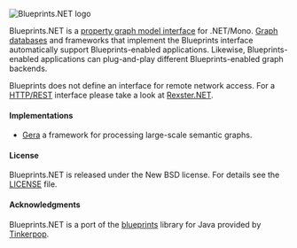 ![Blueprints.NET logo](/ahzf/blueprints.NET/raw/master/doc/blueprints.NET-logo.png)

Blueprints.NET is a [property graph model interface](http://github.com/tinkerpop/gremlin/wiki/Defining-a-Property-Graph) for .NET/Mono. [Graph](http://en.wikipedia.org/wiki/Graph_database) [databases](http://www.graph-database.org) and frameworks that implement the Blueprints interface automatically support Blueprints-enabled applications. Likewise, Blueprints-enabled applications can plug-and-play different Blueprints-enabled graph backends.

Blueprints does not define an interface for remote network access. For a [HTTP/REST](http://en.wikipedia.org/wiki/Representational_State_Transfer) interface please take a look at [Rexster.NET](http://github.com/ahzf/rexster.NET).

#### Implementations

* [Gera](http://github.com/ahzf/Gera) a framework for processing large-scale semantic graphs.

#### License

Blueprints.NET is released under the New BSD license. For details see the [LICENSE](/ahzf/blueprints.NET/blob/master/LICENSE) file.

#### Acknowledgments

Blueprints.NET is a port of the [blueprints](http://github.com/tinkerpop/blueprints) library for Java provided by [Tinkerpop](http://tinkerpop.com).

